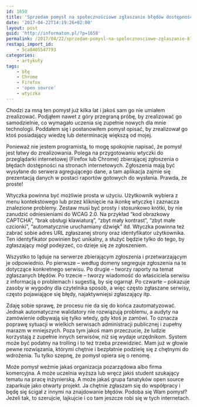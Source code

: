 ```yaml
---
id: 1650
title: 'Sprzedam pomysł na społecznościowe zgłaszanie błędów dostępności'
date: '2017-04-22T14:19:26+02:00'
layout: post
guid: 'http://informaton.pl/?p=1650'
permalink: /2017/04/22/sprzedam-pomysl-na-spolecznosciowe-zglaszanie-bledow-dostepnosci/
restapi_import_id:
    - 5ca8405547793
categories:
    - artykuły
tags:
    - błę
    - Chrome
    - Firefox
    - 'open source'
    - wtyczka
---
```


Chodzi za mną ten pomysł już kilka lat i jakoś sam go nie umiałem zrealizować. Podjąłem nawet z góry przegraną próbę, by zrealizować go samodzielnie, co wymagało uczenia się zupełnie nowych dla mnie technologii. Poddałem się i postanowiłem pomysł opisać, by zrealizował go ktoś posiadający wiedzę lub determinację większą od mojej.

Ponieważ nie jestem programistą, to mogę spokojnie napisać, że pomysł jest łatwy do zrealizowania. Polega na przygotowaniu wtyczki do przeglądarki internetowej (Firefox lub Chrome) zbierającej zgłoszenia o błędach dostępności na stronach internetowych. Zgłoszenia mają być wysyłane do serwera agregującego dane, a tam aplikacja zajmie się prezentacją danych w postaci raportów gotowych do wysłania. Prawda, że proste!

Wtyczka powinna być możliwie prosta w użyciu. Użytkownik wybiera z menu kontekstowego lub przez kliknięcie na ikonkę wtyczkę i zaznacza znalezione problemy. Zestaw musi być prosty i stosunkowo krótki, by nie zanudzić odniesieniami do WCAG 2.0. Na przykład “kod obrazkowy CAPTCHA”, “brak obsługi klawiaturą”, “zbyt mały kontrast”, “zbyt małe czcionki”, “automatycznie uruchamiany dźwięk” itd. Wtyczka powinna też zabrać sobie adres URL zgłaszanej strony oraz identyfikator użytkownika. Ten identyfikator powinien być unikalny, a służyć będzie tylko do tego, by zgłaszający mógł podejrzeć, co dzieje się ze zgłoszeniem.

Wszystko to ląduje na serwerze zbierającym zgłoszenia i przetwarzającym je odpowiednio. Po pierwsze – według domeny segreguje zgłoszenia na te dotyczące konkretnego serwisu. Po drugie – tworzy raporty na temat zgłaszanych błędów. Po trzecie – tworzy wiadomość do właściciela serwisu z informacją o problemach i sugestią, by się ogarnął. Po czwarte – pokazuje zasoby w wygodny dla czytelnika sposób, a więc często zgłaszane serwisy, często pojawiające się błędy, najaktywniejsi zgłaszający itp.

Zdaję sobie sprawę, że procesu nie da się do końca zautomatyzować. Jednak automatyczne walidatory nie rozwiązują problemu, a audyty na zamówienie odbywają się tylko wtedy, gdy ktoś je zamówi. To oznacza poprawę sytuacji w wielkich serwisach administracji publicznej i zupełny marazm w mniejszych. Poza tym jakoś mam przeczucie, że ludzie korzystają z zupełnie innych serwisów, niż się wydaje urzędnikom. System może być podatny na trolling i to też trzeba przewidzieć. Mam już w głowie pewne rozwiązania, którymi chętnie i bezpłatnie podzielę się z chętnymi do wdrożenia. Tu tylko szepnę, że pomysł opiera się o renomę.

Może pomysł weźmie jakaś organizacja pozarządowa albo firma komercyjna. A może uczelnia wyższa lub wręcz jakiś student szukający tematu na pracę inżynierską. A może jakaś grupa fanatyków <span lang="en">open source zaparkuje jako otwarty projekt. Ja chętnie zgłaszam się do współpracy i będę się ścigał z innymi na znajdowanie błędów. Podoba się Wam pomysł? Jeżeli tak, to szerujcie, lajkujcie i co tam jeszcze robi się w tych internetach.</span>